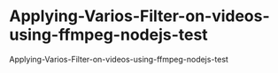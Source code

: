 # Applying-Varios-Filter-on-videos-using-ffmpeg-nodejs-test
Applying-Varios-Filter-on-videos-using-ffmpeg-nodejs-test
